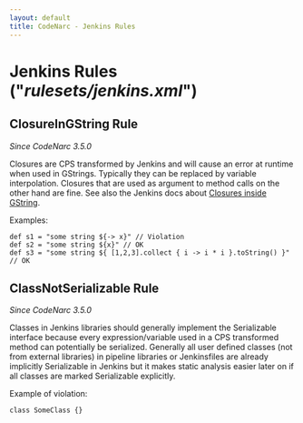 ```yaml
---
layout: default
title: CodeNarc - Jenkins Rules
---  
```


# Jenkins Rules  ("*rulesets/jenkins.xml*")

## ClosureInGString Rule

*Since CodeNarc 3.5.0*

Closures are CPS transformed by Jenkins and will cause an error at runtime when used in GStrings.
Typically they can be replaced by variable interpolation.
Closures that are used as argument to method calls on the other hand are fine.
See also the Jenkins docs about [Closures inside GString](https://www.jenkins.io/doc/book/pipeline/cps-method-mismatches/#PipelineCPSmethodmismatches-ClosuresinsideGString).

Examples:

```
def s1 = "some string ${-> x}" // Violation
def s2 = "some string ${x}" // OK
def s3 = "some string ${ [1,2,3].collect { i -> i * i }.toString() }" // OK
```

## ClassNotSerializable Rule

*Since CodeNarc 3.5.0*

Classes in Jenkins libraries should generally implement the Serializable interface because every expression/variable used in a CPS transformed method can potentially be serialized.
Generally all user defined classes (not from external libraries) in pipeline libraries or Jenkinsfiles are already implicitly Serializable in Jenkins but it makes static analysis easier later on if all classes are marked Serializable explicitly.

Example of violation:

```
class SomeClass {}
```
